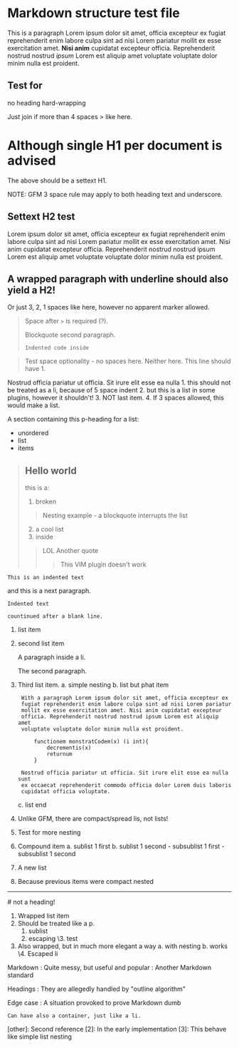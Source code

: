 # Markdown structure test file

This is a paragraph Lorem ipsum dolor sit amet, officia excepteur ex fugiat
reprehenderit enim labore culpa sint ad nisi Lorem pariatur mollit ex esse
exercitation amet. **Nisi anim** cupidatat excepteur officia. Reprehenderit nostrud
nostrud _ipsum_ Lorem est aliquip amet voluptate voluptate dolor minim nulla est
proident. 

## Test for
no heading hard-wrapping

Just join if more than 4 spaces
     > like here.
      
Although single H1 per document is advised
===
The above should be a settext H1.

NOTE: GFM 3 space rule may apply to both heading text and underscore.

Settext H2 test
---------------

Lorem ipsum dolor sit amet, officia excepteur ex fugiat reprehenderit enim labore culpa sint ad nisi Lorem pariatur mollit ex esse exercitation amet. Nisi anim cupidatat excepteur officia. Reprehenderit nostrud nostrud ipsum Lorem est aliquip amet voluptate voluptate dolor minim nulla est proident. 

A wrapped paragraph with
underline should also yield a H2!
---------

Or just 3, 2, 1 spaces
   like here, however no apparent marker allowed.

> Space after `>` is required (?).
> 
> Blockquote second paragraph.
>
>     Indented code inside

>Test space optionality - no spaces here.
> Neither here.
>  This line should have 1.

Nostrud officia pariatur ut officia. Sit irure elit esse ea nulla
     1. this should not be treated as a li, because of 5 space indent
    2. but this is a list in some plugins, however it shouldn't!
    3. NOT last item.
   4. If 3 spaces allowed, this would make a list.

A section containing this p-heading for a list:
- unordered 
- list 
- items

> Hello world
>---
> this is a:
> 1. broken
>> Nesting example - a blockquote interrupts the list
> 2. a cool list 
> 3. inside
>> LOL
>> Another quote
>>> This VIM plugin doesn't work

    This is an indented text
and this is a next paragraph.

    Indented text

    countinued after a blank line.

1. list item
2. second list item
    
    A paragraph inside a li.

    The second paragraph.

3. Third list item.
    a. simple nesting
    b. list but phat item

        With a paragraph Lorem ipsum dolor sit amet, officia excepteur ex
        fugiat reprehenderit enim labore culpa sint ad nisi Lorem pariatur
        mollit ex esse exercitation amet. Nisi anim cupidatat excepteur
        officia. Reprehenderit nostrud nostrud ipsum Lorem est aliquip amet
        voluptate voluptate dolor minim nulla est proident. 

            functionem monstratCodem(x) (i int){
                decrementis(x)
                returnum 
            }

        Nostrud officia pariatur ut officia. Sit irure elit esse ea nulla sunt
        ex occaecat reprehenderit commodo officia dolor Lorem duis laboris
        cupidatat officia voluptate.
    c. list end
4. Unlike GFM, there are compact/spread lis, not lists!

1. Test for more nesting
2. Compound item
    a. sublist 1 first
    b. sublist 1 second
        - subsublist 1 first
        - subsublist 1 second

3. A new list
4. Because previous items were compact nested

***

\# not a heading!
1. Wrapped
list item
2. Should be treated like a p.
    1. sublist
    2. escaping
    \3. test
3. Also wrapped, but in much more
   elegant a way
    a. with nesting
    b. works
\4. Escaped li

Markdown
: Quite messy, but useful and popular
: Another Markdown standard

Headings
: They are allegedly handled by "outline algorithm"

Edge
case
: A situation provoked to prove Markdown dumb

[1]: Reference

    Can have also a container, just like a li.

[other]: Second reference 
    [2]: In the early implementation
    [3]: This behave like simple list nesting 


